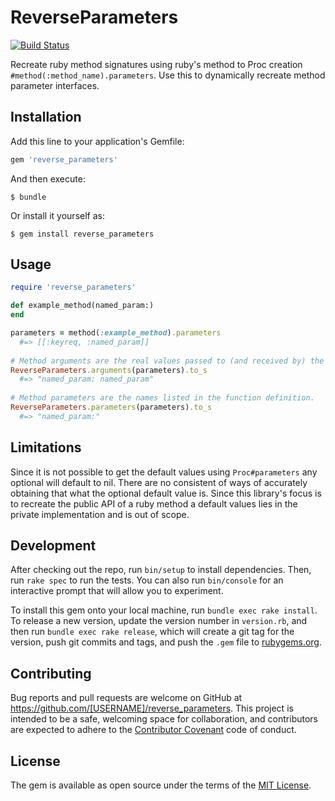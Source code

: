 # ReverseParameters

[![Build Status](https://travis-ci.org/zeisler/reverse_parameters.svg)](https://travis-ci.org/zeisler/reverse_parameters)

Recreate ruby method signatures using ruby's method to Proc creation `#method(:method_name).parameters`. Use this to dynamically recreate method parameter interfaces. 

## Installation

Add this line to your application's Gemfile:

```ruby
gem 'reverse_parameters'
```

And then execute:

    $ bundle

Or install it yourself as:

    $ gem install reverse_parameters

## Usage

```ruby
require 'reverse_parameters'

def example_method(named_param:)
end

parameters = method(:example_method).parameters
  #=> [[:keyreq, :named_param]]
    
# Method arguments are the real values passed to (and received by) the function.
ReverseParameters.arguments(parameters).to_s
  #=> "named_param: named_param"
    
# Method parameters are the names listed in the function definition.
ReverseParameters.parameters(parameters).to_s
  #=> "named_param:"
```

## Limitations

Since it is not possible to get the default values using `Proc#parameters` any optional will default to nil. 
There are no consistent of ways of accurately obtaining that what the optional default value is. 
Since this library's focus is to recreate the public API of a ruby method a default values lies in the private implementation and is out of scope. 

## Development

After checking out the repo, run `bin/setup` to install dependencies. Then, run `rake spec` to run the tests. You can also run `bin/console` for an interactive prompt that will allow you to experiment.

To install this gem onto your local machine, run `bundle exec rake install`. To release a new version, update the version number in `version.rb`, and then run `bundle exec rake release`, which will create a git tag for the version, push git commits and tags, and push the `.gem` file to [rubygems.org](https://rubygems.org).

## Contributing

Bug reports and pull requests are welcome on GitHub at https://github.com/[USERNAME]/reverse_parameters. This project is intended to be a safe, welcoming space for collaboration, and contributors are expected to adhere to the [Contributor Covenant](contributor-covenant.org) code of conduct.


## License

The gem is available as open source under the terms of the [MIT License](http://opensource.org/licenses/MIT).

